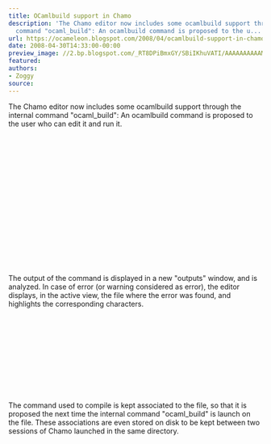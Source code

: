 ```yaml
---
title: OCamlbuild support in Chamo
description: 'The Chamo editor now includes some ocamlbuild support through the internal
  command "ocaml_build": An ocamlbuild command is proposed to the u...'
url: https://ocameleon.blogspot.com/2008/04/ocamlbuild-support-in-chamo.html
date: 2008-04-30T14:33:00-00:00
preview_image: //2.bp.blogspot.com/_RT8DPiBmxGY/SBiIKhuVATI/AAAAAAAAAAM/WBh5pChCVHw/w1200-h630-p-k-no-nu/ocamlbuild_asks.png
featured:
authors:
- Zoggy
source:
---
```


The Chamo editor now includes some ocamlbuild support through the internal command &quot;ocaml_build&quot;: An ocamlbuild command is proposed to the user who can edit it and run it.<br/><br/><a href="http://2.bp.blogspot.com/_RT8DPiBmxGY/SBiIKhuVATI/AAAAAAAAAAM/WBh5pChCVHw/s1600-h/ocamlbuild_asks.png" onblur="try {parent.deselectBloggerImageGracefully();} catch(e) {}"><img src="http://2.bp.blogspot.com/_RT8DPiBmxGY/SBiIKhuVATI/AAAAAAAAAAM/WBh5pChCVHw/s320/ocamlbuild_asks.png" style="margin: 0pt 10px 10px 0pt; float: left; cursor: pointer;" alt="" border="0"/></a><br/><br/><br/><br/><br/><br/><br/><br/><br/><br/><br/><br/><br/><br/><br/><br/>The output of the command is displayed in a new &quot;outputs&quot; window, and is analyzed. In case of error (or warning considered as error), the editor displays, in the active view, the file where the error was found, and highlights the corresponding characters.<br/><br/><div style="text-align: center;"><a href="http://3.bp.blogspot.com/_RT8DPiBmxGY/SBiIcxuVAUI/AAAAAAAAAAU/Y6lbWsiazv4/s1600-h/ocamlbuild_error.png" onblur="try {parent.deselectBloggerImageGracefully();} catch(e) {}"><img src="http://3.bp.blogspot.com/_RT8DPiBmxGY/SBiIcxuVAUI/AAAAAAAAAAU/Y6lbWsiazv4/s320/ocamlbuild_error.png" style="margin: 0pt 10px 10px 0pt; float: left; cursor: pointer;" alt="" border="0"/></a><br/></div><br/><br/><br/><br/><br/><br/><br/><br/>The command used to compile is kept associated to the file, so that it is proposed the next time the internal command &quot;ocaml_build&quot; is launch on the file. These associations are even stored on disk to be kept between two sessions of Chamo launched in the same directory.
